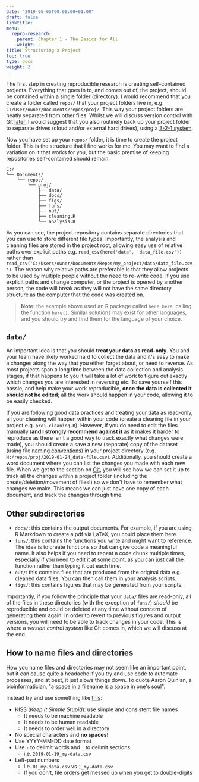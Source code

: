 ```yaml
---
date: "2019-05-05T00:00:00+01:00"
draft: false
linktitle:
menu:
  repro-research:
    parent: Chapter 1 - The Basics for All
    weight: 2
title: Structuring a Project
toc: true
type: docs
weight: 2
---
```


The first step in creating reproducible research is creating self-contained projects. Everything that goes in to, and comes out of, the project, should be contained within a single folder (directory). I would recommend that you create a folder called `repos/` that your project folders live in, e.g. `C:/User/owner/Documents/repos/proj/`. This way your project folders are neatly separated from other files. Whilst we will discuss version control with Git [later](#git), I would suggest that you also routinely back up your project folder to separate drives (cloud and/or external hard drives), using a [3-2-1 system](https://www.nakivo.com/blog/3-2-1-backup-rule-efficient-data-protection-strategy/).

Now you have set up your `repos/` folder, it is time to create the project folder. This is the structure that I find works for me. You may want to find a variation on it that works for you, but the basic premise of keeping repositories self-contained should remain.

```
C:/
└── Documents/
    └── repos/
        └── proj/
            ├── data/
            ├── docs/
            ├── figs/
            ├── funs/
            ├── out/
            ├── cleaning.R
            └── analysis.R
```



As you can see, the project repository contains separate directories that you can use to store different file types. Importantly, the analysis and cleaning files are stored in the project root, allowing easy use of relative paths over explicit paths e.g. `read_csv(here('data', 'data_file.csv'))` rather than `read_csv('C:/Users/owner/Documents/Repos/my_project/data/data_file.csv')`. The reason why relative paths are preferable is that they allow projects to be used by multiple people without the need to re-write code. If you use explicit paths and change computer, or the project is opened by another person, the code will break as they will not have the same directory structure as the computer that the code was created on.

> **Note:** the example above used an R package called `here_here`, calling the function `here()`. Similar solutions may exist for other languages, and you should try and find them for the language of your choice.

## `data/`

An important idea is that you should **treat your data as read-only**. You and your team have likely worked hard to collect the data and it's easy to make a changes along the way that you either forget about, or need to reverse. As most projects span a long time between the data collection and analysis stages, if that happens to you it will take a lot of work to figure out exactly which changes you are interested in reversing etc. To save yourself this hassle, and help make your work reproducible, **once the data is collected it should not be edited**; all the work should happen in your code, allowing it to be easily checked.

If you are following good data practices and treating your data as read-only, all your cleaning will happen within your code (create a cleaning file in your project e.g. `proj-cleaning.R`). However, if you do need to edit the files manually (**and I strongly recommend against it** as it makes it harder to reproduce as there isn't a good way to track exactly what changes were made), you should create a save a new (separate) copy of the dataset (using file [naming conventions](#how-to-name-files)) in your project directory (e.g. `H:/repos/proj/2019-01-24_data-file.csv`). Additionally, you should create a word document where you can list the changes you made with each new file. When we get to the section on [Git](#git), you will see how we can set it up to track all the changes within a project folder (including the create/deletion/movement of files!) so we don't have to remember what changes we make. This means we can just have one copy of each document, and track the changes through time.

## Other subdirectories

- `docs/`: this contains the output documents. For example, if you are using R Markdown to create a pdf via LaTeX, you could place them here.
- `funs/`: this contains the functions you write and might want to reference. The idea is to create functions so that can give code a meaningful name. It also helps if you need to repeat a code chunk multiple times, especially if you need to edit it at some point, as you can just call the function rather than typing it out each time.
- `out/`: this contains files that are produced from the original data e.g. cleaned data files. You can then call them in your analysis scripts.
- `figs/`: this contains figures that may be generated from your scripts.

Importantly, if you follow the principle that your `data/` files are read-only, all of the files in these directories (with the exception of `funs/`) *should* be reproducible and could be deleted at any time without concern of generating them again. In order to revert to previous figures and output versions, you will need to be able to track changes in your code. This is where a *version control system* like Git comes in, which we will discuss at the end.

## How to name files and directories

How you name files and directories may not seem like an important point, but it can cause quite a headache if you try and use code to automate processes, and at best, it just slows things down. To quote Aaron Quinlan, a bioinformatician, ["a space in a filename is a space in one's soul"](https://twitter.com/aaronquinlan/status/711593127551733761).

Instead try and use something like [this](https://speakerdeck.com/jennybc/how-to-name-files):

- KISS (*Keep It Simple Stupid*): use simple and consistent file names
    - It needs to be machine readable
    - It needs to be human readable
    - It needs to order well in a directory
- No special characters and **no spaces**!
- Use YYYY-MM-DD date format
- Use `-` to delimit words and `_` to delimit sections
    - i.e. `2019-01-19_my-data.csv`
- Left-pad numbers
    - i.e. `01_my-data.csv` vs `1_my-data.csv`
    - If you don't, file orders get messed up when you get to double-digits

